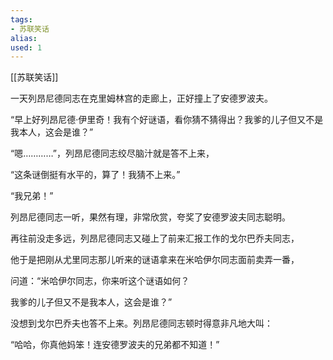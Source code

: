 ```yaml
---
tags: 
- 苏联笑话 
alias:
used: 1
---
```

[[苏联笑话]]

一天列昂尼德同志在克里姆林宫的走廊上，正好撞上了安德罗波夫。

“早上好列昂尼德·伊里奇！我有个好谜语，看你猜不猜得出？我爹的儿子但又不是我本人，这会是谁？”

“嗯…………”，列昂尼德同志绞尽脑汁就是答不上来，

“这条谜倒挺有水平的，算了！我猜不上来。”

“我兄弟！”

列昂尼德同志一听，果然有理，非常欣赏，夸奖了安德罗波夫同志聪明。

再往前没走多远，列昂尼德同志又碰上了前来汇报工作的戈尔巴乔夫同志，

他于是把刚从尤里同志那儿听来的谜语拿来在米哈伊尔同志面前卖弄一番，

问道：“米哈伊尔同志，你来听这个谜语如何？

我爹的儿子但又不是我本人，这会是谁？” 

没想到戈尔巴乔夫也答不上来。列昂尼德同志顿时得意非凡地大叫：

“哈哈，你真他妈笨！连安德罗波夫的兄弟都不知道！”

